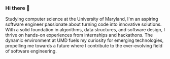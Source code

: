 ### Hi there 👋

Studying computer science at the University of Maryland, I'm an aspiring software engineer 
passionate about turning code into innovative solutions. With a solid foundation in algorithms, 
data structures, and software design, I thrive on hands-on experiences from internships and 
hackathons. The dynamic environment at UMD fuels my curiosity for emerging technologies, 
propelling me towards a future where I contribute to the ever-evolving field of software engineering.

<!--
**Saharsh365/Saharsh365** is a ✨ _special_ ✨ repository because its `README.md` (this file) appears on your GitHub profile.

Here are some ideas to get you started:

- 🔭 I’m currently working on ...
- 🌱 I’m currently learning ...
- 👯 I’m looking to collaborate on ...
- 🤔 I’m looking for help with ...
- 💬 Ask me about ...
- 📫 How to reach me: ...
- 😄 Pronouns: ...
- ⚡ Fun fact: ...
-->
